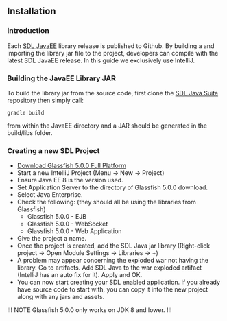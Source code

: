 ## Installation

### Introduction

Each [SDL JavaEE](https://github.com/smartdevicelink/sdl_java_suite) library release is published to Github. By building a and importing the library jar file to the project, developers can compile with the latest SDL JavaEE release. In this guide we exclusively use IntelliJ.

### Building the JavaEE Library JAR    
To build the library jar from the source code, first clone the [SDL Java Suite](https://github.com/smartdevicelink/sdl_java_suite)  repository then simply call:

```
gradle build
```

from within the JavaEE directory and a JAR should be generated in the build/libs folder.


### Creating a new SDL Project
* [Download Glassfish 5.0.0 Full Platform](https://javaee.github.io/glassfish/download)
* Start a new IntelliJ Project (Menu -> New -> Project)
* Ensure Java EE 8 is the version used.
* Set Application Server to the directory of Glassfish 5.0.0 download.
* Select Java Enterprise.
* Check the following: (they should all be using the libraries from Glassfish)
    * Glassfish 5.0.0 - EJB
    * Glassfish 5.0.0 - WebSocket
    * Glassfish 5.0.0 - Web Application
* Give the project a name.
* Once the project is created, add the SDL Java jar library
  (Right-click project -> Open Module Settings -> Libraries -> +)
* A problem may appear concerning the exploded war not having the library. Go to artifacts.
  Add SDL Java to the war exploded artifact (IntelliJ has an auto fix for it).
  Apply and OK.
* You can now start creating your SDL enabled application. If you already have source code to start with, you can copy it into the new project along with any jars and assets.

!!! NOTE
Glassfish 5.0.0 only works on JDK 8 and lower.
!!!